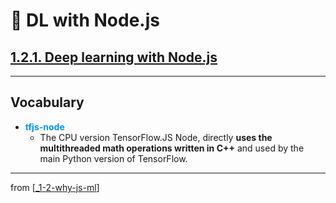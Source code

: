 # 🌱 DL with Node.js

## [**1.2.1.** Deep learning with Node.js](https://livebook.manning.com/book/deep-learning-with-javascript/chapter-1/125)

---

## **Vocabulary**

- <span style="color: #0095ff">**tfjs-node**</span>
  - The CPU version TensorFlow.JS Node, directly **uses the multithreaded math operations written in C++** and used by the main Python version of TensorFlow.

<link rel="stylesheet" type="text/css" media="all" href="../../../assets/css/custom.css" />

---

from [[_1-2-why-js-ml]]

[//begin]: # "Autogenerated link references for markdown compatibility"
[_1-2-why-js-ml]: _1-2-why-js-ml.md "🌱 1.2. Why JS with ML?"
[//end]: # "Autogenerated link references"
